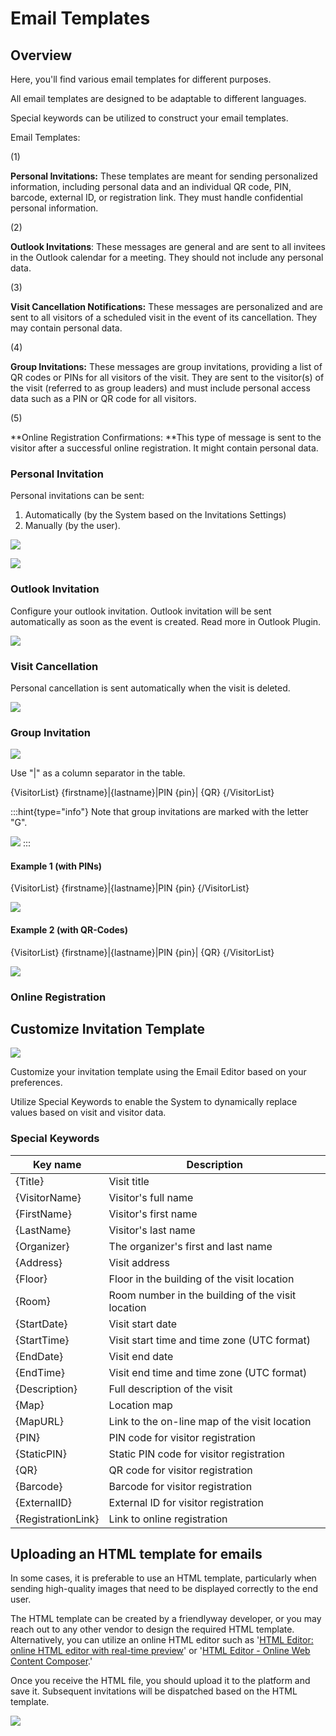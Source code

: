 # Email Templates

## Overview

Here, you'll find various email templates for different purposes.&#x20;

All email templates are designed to be adaptable to different languages.

Special keywords can be utilized to construct your email templates.

Email Templates:

(1)

**Personal Invitations:** These templates are meant for sending personalized information, including personal data and an individual QR code, PIN, barcode, external ID, or registration link. They must handle confidential personal information.

(2)

**Outlook Invitations**: These messages are general and are sent to all invitees in the Outlook calendar for a meeting. They should not include any personal data.

(3)

**Visit Cancellation Notifications:** These messages are personalized and are sent to all visitors of a scheduled visit in the event of its cancellation. They may contain personal data.

(4)

**Group Invitations:** These messages are group invitations, providing a list of QR codes or PINs for all visitors of the visit. They are sent to the visitor(s) of the visit (referred to as group leaders) and must include personal access data such as a PIN or QR code for all visitors.

(5)

\*\*Online Registration Confirmations: \*\*This type of message is sent to the visitor after a successful online registration. It might contain personal data.

### **Personal Invitation**

Personal invitations can be sent:

1. Automatically (by the System based on the Invitations Settings)
2. Manually (by the user).

![](../../.gitbook/assets/CB4t3IilvJcOtRmPiwP5k\_image.png)

![](<../../.gitbook/assets/nO6gP8 Z5TUTLYnoH9aAe\_image.png>)

### Outlook Invitation

Configure your outlook invitation. Outlook invitation will be sent automatically as soon as the event is created. Read more in Outlook Plugin.

![](<../../.gitbook/assets/ uVfrZsofR\_D338hzgLrO\_image.png>)

### Visit Cancellation

Personal cancellation is sent automatically when the visit is deleted.

![](../../.gitbook/assets/5oxXq4BwNZcSLy6fEAEEh\_image.png)

### Group Invitation

![](../../.gitbook/assets/qDVa95n1vMF6JFn07OTfy\_image.png)

Use "|" as a column separator in the table.

{VisitorList} {firstname}|{lastname}|PIN {pin}| {QR} {/VisitorList}

:::hint{type="info"} Note that group invitations are marked with the letter "G".

![](../../.gitbook/assets/kKePNxj9CJzzp4CIwelGO\_image.png) :::

#### Example 1 (with PINs)

{VisitorList} {firstname}|{lastname}|PIN {pin} {/VisitorList}

![](../../.gitbook/assets/0GOLiCiJLKDhNhvZZE\_w8\_image.png)

#### Example 2 (with QR-Codes)

{VisitorList} {firstname}|{lastname}|PIN {pin}| {QR} {/VisitorList}

![](../../.gitbook/assets/vOKzOIh\_VtVZROfJ171Ba\_image.png)

### Online Registration

## Customize Invitation Template

![](<../../.gitbook/assets/QU2qtPlWJXlbj2tS3 AGN\_image.png>)

Customize your invitation template using the Email Editor based on your preferences.

Utilize Special Keywords to enable the System to dynamically replace values based on visit and visitor data.

### Special Keywords

| **Key name**       | **Description**                                   |
| ------------------ | ------------------------------------------------- |
| {Title}            | Visit title                                       |
| {VisitorName}      | Visitor's full name                               |
| {FirstName}        | Visitor's first name                              |
| {LastName}         | Visitor's last name                               |
| {Organizer}        | The organizer's first and last name               |
| {Address}          | Visit address                                     |
| {Floor}            | Floor in the building of the visit location       |
| {Room}             | Room number in the building of the visit location |
| {StartDate}        | Visit start date                                  |
| {StartTime}        | Visit start time and time zone (UTC format)       |
| {EndDate}          | Visit end date                                    |
| {EndTime}          | Visit end time and time zone (UTC format)         |
| {Description}      | Full description of the visit                     |
| {Map}              | Location map                                      |
| {MapURL}           | Link to the on-line map of the visit location     |
| {PIN}              | PIN code for visitor registration                 |
| {StaticPIN}        | Static PIN code for visitor registration          |
| {QR}               | QR code for visitor registration                  |
| {Barcode}          | Barcode for visitor registration                  |
| {ExternalID}       | External ID for visitor registration              |
| {RegistrationLink} | Link to online registration                       |

## Uploading an HTML template for emails

In some cases, it is preferable to use an HTML template, particularly when sending high-quality images that need to be displayed correctly to the end user.

The HTML template can be created by a friendlyway developer, or you may reach out to any other vendor to design the required HTML template. Alternatively, you can utilize an online HTML editor such as '[HTML Editor: online HTML editor with real-time preview](https://htmleditor.gitlab.io/)' or '[HTML Editor - Online Web Content Composer](https://html5-editor.net/).'

Once you receive the HTML file, you should upload it to the platform and save it. Subsequent invitations will be dispatched based on the HTML template.

![](<../../.gitbook/assets/AtRKbQXjV8SaJZDgja qs\_image.png>)
